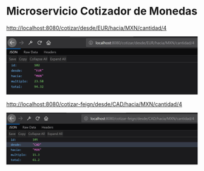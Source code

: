 # Microservicio Cotizador de Monedas

[http://localhost:8080/cotizar/desde/EUR/hacia/MXN/cantidad/4](http://localhost:8080/cotizar/desde/EUR/hacia/MXN/cantidad/4)

![alt text](../img/003.png)


[http://localhost:8080/cotizar-feign/desde/CAD/hacia/MXN/cantidad/4](http://localhost:8080/cotizar/desde/EUR/hacia/MXN/cantidad/4)

![alt text](../img/004.png)
